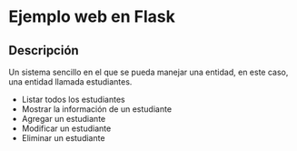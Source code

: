 # Ejemplo web en Flask

## Descripción

Un sistema sencillo en el que se pueda manejar una entidad, en este caso, una entidad llamada estudiantes.

* Listar todos los estudiantes
* Mostrar la información de un estudiante
* Agregar un estudiante
* Modificar un estudiante
* Eliminar un estudiante